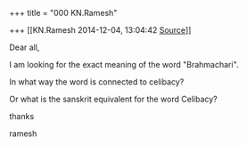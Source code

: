 +++
title = "000 KN.Ramesh"

+++
[[KN.Ramesh	2014-12-04, 13:04:42 [Source](https://groups.google.com/g/samskrita/c/_V2kjLjyMyM)]]



Dear all,

  

I am looking for the exact meaning of the word "Brahmachari".

In what way the word is connected to celibacy?

Or what is the sanskrit equivalent for the word Celibacy?

  

thanks

ramesh

